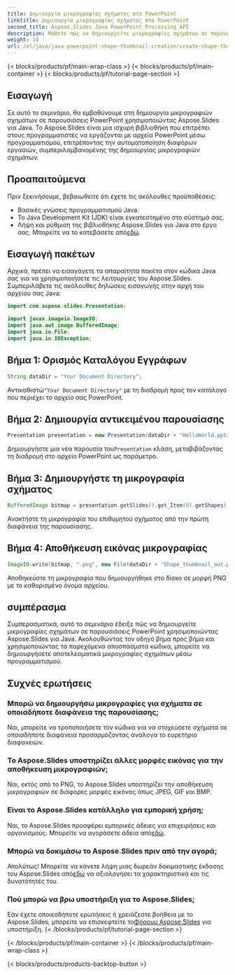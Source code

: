 ```yaml
---
title: Δημιουργία μικρογραφίας σχήματος στο PowerPoint
linktitle: Δημιουργία μικρογραφίας σχήματος στο PowerPoint
second_title: Aspose.Slides Java PowerPoint Processing API
description: Μάθετε πώς να δημιουργείτε μικρογραφίες σχημάτων σε παρουσιάσεις PowerPoint χρησιμοποιώντας το Aspose.Slides για Java. Παρέχεται οδηγός βήμα προς βήμα.
weight: 14
url: /el/java/java-powerpoint-shape-thumbnail-creation/create-shape-thumbnail-powerpoint/
---
```


{< blocks/products/pf/main-wrap-class >}
{< blocks/products/pf/main-container >}
{< blocks/products/pf/tutorial-page-section >}

## Εισαγωγή
Σε αυτό το σεμινάριο, θα εμβαθύνουμε στη δημιουργία μικρογραφιών σχημάτων σε παρουσιάσεις PowerPoint χρησιμοποιώντας Aspose.Slides για Java. Το Aspose.Slides είναι μια ισχυρή βιβλιοθήκη που επιτρέπει στους προγραμματιστές να εργάζονται με αρχεία PowerPoint μέσω προγραμματισμού, επιτρέποντας την αυτοματοποίηση διαφόρων εργασιών, συμπεριλαμβανομένης της δημιουργίας μικρογραφιών σχημάτων.
## Προαπαιτούμενα
Πριν ξεκινήσουμε, βεβαιωθείτε ότι έχετε τις ακόλουθες προϋποθέσεις:
- Βασικές γνώσεις προγραμματισμού Java.
- Το Java Development Kit (JDK) είναι εγκατεστημένο στο σύστημά σας.
-  Λήψη και ρύθμιση της βιβλιοθήκης Aspose.Slides για Java στο έργο σας. Μπορείτε να το κατεβάσετε από[εδώ](https://releases.aspose.com/slides/java/).

## Εισαγωγή πακέτων
Αρχικά, πρέπει να εισαγάγετε τα απαραίτητα πακέτα στον κώδικα Java σας για να χρησιμοποιήσετε τις λειτουργίες του Aspose.Slides. Συμπεριλάβετε τις ακόλουθες δηλώσεις εισαγωγής στην αρχή του αρχείου σας Java:
```java
import com.aspose.slides.Presentation;

import javax.imageio.ImageIO;
import java.awt.image.BufferedImage;
import java.io.File;
import java.io.IOException;
```
## Βήμα 1: Ορισμός Καταλόγου Εγγράφων
```java
String dataDir = "Your Document Directory";
```
 Αντικαθιστώ`"Your Document Directory"` με τη διαδρομή προς τον κατάλογο που περιέχει το αρχείο σας PowerPoint.
## Βήμα 2: Δημιουργία αντικειμένου παρουσίασης
```java
Presentation presentation = new Presentation(dataDir + "HelloWorld.pptx");
```
 Δημιουργήστε μια νέα παρουσία του`Presentation` κλάση, μεταβιβάζοντας τη διαδρομή στο αρχείο PowerPoint ως παράμετρο.
## Βήμα 3: Δημιουργήστε τη μικρογραφία σχήματος
```java
BufferedImage bitmap = presentation.getSlides().get_Item(0).getShapes().get_Item(0).getThumbnail();
```
Ανακτήστε τη μικρογραφία του επιθυμητού σχήματος από την πρώτη διαφάνεια της παρουσίασης.
## Βήμα 4: Αποθήκευση εικόνας μικρογραφίας
```java
ImageIO.write(bitmap, ".png", new File(dataDir + "Shape_thumbnail_out.png"));
```
Αποθηκεύστε τη μικρογραφία που δημιουργήθηκε στο δίσκο σε μορφή PNG με το καθορισμένο όνομα αρχείου.

## συμπέρασμα
Συμπερασματικά, αυτό το σεμινάριο έδειξε πώς να δημιουργείτε μικρογραφίες σχημάτων σε παρουσιάσεις PowerPoint χρησιμοποιώντας Aspose.Slides για Java. Ακολουθώντας τον οδηγό βήμα προς βήμα και χρησιμοποιώντας τα παρεχόμενα αποσπάσματα κώδικα, μπορείτε να δημιουργήσετε αποτελεσματικά μικρογραφίες σχημάτων μέσω προγραμματισμού.

## Συχνές ερωτήσεις
### Μπορώ να δημιουργήσω μικρογραφίες για σχήματα σε οποιαδήποτε διαφάνεια της παρουσίασης;
Ναι, μπορείτε να τροποποιήσετε τον κώδικα για να στοχεύσετε σχήματα σε οποιαδήποτε διαφάνεια προσαρμόζοντας ανάλογα το ευρετήριο διαφανειών.
### Το Aspose.Slides υποστηρίζει άλλες μορφές εικόνας για την αποθήκευση μικρογραφιών;
Ναι, εκτός από το PNG, το Aspose.Slides υποστηρίζει την αποθήκευση μικρογραφιών σε διάφορες μορφές εικόνας όπως JPEG, GIF και BMP.
### Είναι το Aspose.Slides κατάλληλο για εμπορική χρήση;
 Ναι, το Aspose.Slides προσφέρει εμπορικές άδειες για επιχειρήσεις και οργανισμούς. Μπορείτε να αγοράσετε άδεια από[εδώ](https://purchase.aspose.com/buy).
### Μπορώ να δοκιμάσω το Aspose.Slides πριν από την αγορά;
 Απολύτως! Μπορείτε να κάνετε λήψη μιας δωρεάν δοκιμαστικής έκδοσης του Aspose.Slides από[εδώ](https://releases.aspose.com/) να αξιολογήσει τα χαρακτηριστικά και τις δυνατότητές του.
### Πού μπορώ να βρω υποστήριξη για το Aspose.Slides;
 Εάν έχετε οποιεσδήποτε ερωτήσεις ή χρειάζεστε βοήθεια με το Aspose.Slides, μπορείτε να επισκεφτείτε το[Φόρουμ Aspose.Slides](https://forum.aspose.com/c/slides/11) για υποστήριξη.
{< /blocks/products/pf/tutorial-page-section >}

{< /blocks/products/pf/main-container >}
{< /blocks/products/pf/main-wrap-class >}

{< blocks/products/products-backtop-button >}
